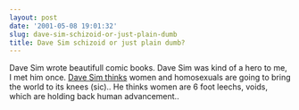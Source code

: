 ```yaml
---
layout: post
date: '2001-05-08 19:01:32'
slug: dave-sim-schizoid-or-just-plain-dumb
title: Dave Sim schizoid or just plain dumb?
---
```


Dave Sim wrote beautifull comic books. Dave Sim was kind of a hero to me, I met him once. [Dave Sim thinks](http://www.tcj.com/232/tangent0.html) women and homosexuals are going to bring the world to its knees (sic).. He thinks women are 6 foot leechs, voids, which are holding back human advancement..